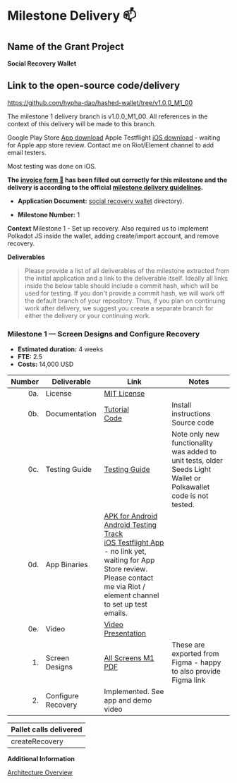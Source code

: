 # Milestone Delivery :mailbox:

## Name of the Grant Project
**Social Recovery Wallet**

## Link to the open-source code/delivery

https://github.com/hypha-dao/hashed-wallet/tree/v1.0.0_M1_00

The milestone 1 delivery branch is v1.0.0_M1_00. All references in the context of this delivery will be made to this branch. 

Google Play Store [App download](https://play.google.com/apps/internaltest/4701631300800602818)
Apple Testflight [iOS download]() - waiting for Apple app store review. Contact me on Riot/Element channel to add email testers. 

Most testing was done on iOS. 

**The [invoice form :pencil:](https://docs.google.com/forms/d/e/1FAIpQLSfmNYaoCgrxyhzgoKQ0ynQvnNRoTmgApz9NrMp-hd8mhIiO0A/viewform) has been filled out correctly for this milestone and the delivery is according to the official [milestone delivery guidelines](https://github.com/w3f/Grants-Program/blob/master/docs/milestone-deliverables-guidelines.md).**  

* **Application Document:** 
[social recovery wallet](https://github.com/w3f/Grants-Program/tree/master/applications/social_recovery_wallet.md) directory).

* **Milestone Number:** 1

**Context**
Milestone 1 - Set up recovery. Also required us to implement Polkadot JS inside the wallet, adding create/import account, and remove recovery. 


**Deliverables**
> Please provide a list of all deliverables of the milestone extracted from the initial application and a link to the deliverable itself. Ideally all links inside the below table should include a commit hash, which will be used for testing. If you don't provide a commit hash, we will work off the default branch of your repository. Thus, if you plan on continuing work after delivery, we suggest you create a separate branch for either the delivery or your continuing work. 
> 
### Milestone 1 — Screen Designs and Configure Recovery
- **Estimated duration:** 4 weeks
- **FTE:**  2.5
- **Costs:** 14,000 USD

| Number | Deliverable | Link | Notes
| -----: | ----------- | ------------- | ------------- |
| 0a. | License | [MIT License](https://github.com/hypha-dao/hashed-wallet/blob/v1.0.0_M1_00/LICENSE) | 
| 0b. | Documentation | [Tutorial](https://github.com/hypha-dao/hashed-wallet/blob/v1.0.0_M1_00/documentation/tutorial.md) <BR> [Code](https://github.com/hypha-dao/hashed-wallet/tree/v1.0.0_M1_00/) | Install instructions <BR> Source code
| 0c. | Testing Guide | [Testing Guide](https://github.com/hypha-dao/hashed-wallet/blob/v1.0.0_M1_00/documentation/testing_guide.md) | Note only new functionality was added to unit tests, older Seeds Light Wallet or Polkawallet code is not tested.
| 0d. | App Binaries | [APK for Android](https://github.com/hypha-dao/hashed-wallet/releases/download/1.0.0_prerelease_M1/app-release.apk) <BR> [Android Testing Track](https://play.google.com/apps/internaltest/4701631300800602818) <BR> [iOS Testflight App]() - no link yet, waiting for App Store review. Please contact me via Riot / element channel to set up test emails. |
| 0e. | Video | [Video Presentation](https://github.com/hypha-dao/hashed-wallet/blob/v1.0.0_M1_00/documentation/videos/milestone_1_delivery.md) |
| 1. | Screen Designs | [All Screens M1 PDF](https://github.com/hypha-dao/hashed-wallet/raw/v1.0.0_M1_00/documentation/Milestone%201%20Screens.pdf) | These are exported from Figma - happy to also provide Figma link
| 2. | Configure Recovery | Implemented. See app and demo video | 


| Pallet calls delivered |
| ------------ |
| createRecovery |

**Additional Information**

[Architecture Overview](https://github.com/hypha-dao/hashed-wallet/blob/v1.0.0_M1_00/documentation/architecture.md)
